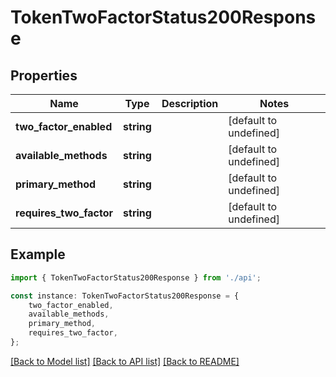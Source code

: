 # TokenTwoFactorStatus200Response


## Properties

Name | Type | Description | Notes
------------ | ------------- | ------------- | -------------
**two_factor_enabled** | **string** |  | [default to undefined]
**available_methods** | **string** |  | [default to undefined]
**primary_method** | **string** |  | [default to undefined]
**requires_two_factor** | **string** |  | [default to undefined]

## Example

```typescript
import { TokenTwoFactorStatus200Response } from './api';

const instance: TokenTwoFactorStatus200Response = {
    two_factor_enabled,
    available_methods,
    primary_method,
    requires_two_factor,
};
```

[[Back to Model list]](../README.md#documentation-for-models) [[Back to API list]](../README.md#documentation-for-api-endpoints) [[Back to README]](../README.md)
